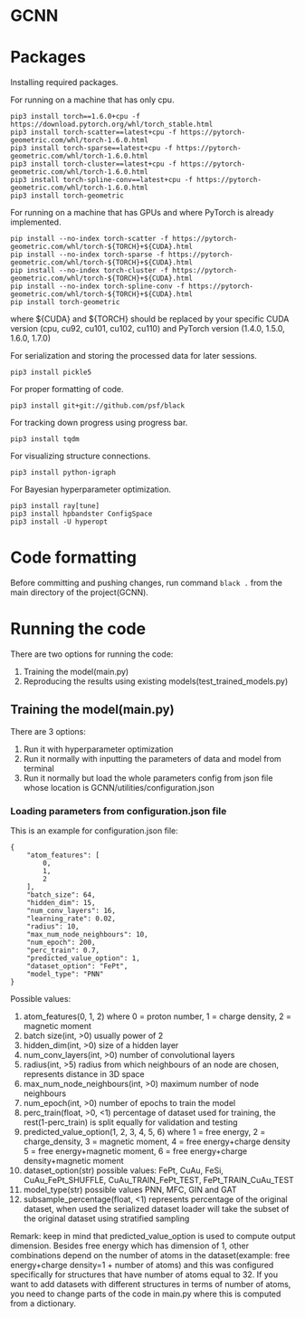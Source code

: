 # GCNN

# Packages
Installing required packages.

For running on a machine that has only cpu.
```
pip3 install torch==1.6.0+cpu -f https://download.pytorch.org/whl/torch_stable.html
pip3 install torch-scatter==latest+cpu -f https://pytorch-geometric.com/whl/torch-1.6.0.html
pip3 install torch-sparse==latest+cpu -f https://pytorch-geometric.com/whl/torch-1.6.0.html
pip3 install torch-cluster==latest+cpu -f https://pytorch-geometric.com/whl/torch-1.6.0.html
pip3 install torch-spline-conv==latest+cpu -f https://pytorch-geometric.com/whl/torch-1.6.0.html
pip3 install torch-geometric
```

For running on a machine that has GPUs and where PyTorch is already implemented.
```
pip install --no-index torch-scatter -f https://pytorch-geometric.com/whl/torch-${TORCH}+${CUDA}.html
pip install --no-index torch-sparse -f https://pytorch-geometric.com/whl/torch-${TORCH}+${CUDA}.html
pip install --no-index torch-cluster -f https://pytorch-geometric.com/whl/torch-${TORCH}+${CUDA}.html
pip install --no-index torch-spline-conv -f https://pytorch-geometric.com/whl/torch-${TORCH}+${CUDA}.html
pip install torch-geometric
```
where ${CUDA} and ${TORCH} should be replaced by your specific CUDA version (cpu, cu92, cu101, cu102, cu110) and PyTorch version (1.4.0, 1.5.0, 1.6.0, 1.7.0)

For serialization and storing the processed data for later sessions.
```
pip3 install pickle5
```

For proper formatting of code.
```
pip3 install git+git://github.com/psf/black
```

For tracking down progress using progress bar.
```
pip3 install tqdm
```

For visualizing structure connections.
```
pip3 install python-igraph
```

For Bayesian hyperparameter optimization.
```
pip3 install ray[tune]
pip3 install hpbandster ConfigSpace
pip3 install -U hyperopt
```
# Code formatting
Before committing and pushing changes, run command `black .` from the main directory of the project(GCNN).

# Running the code
There are two options for running the code:
1. Training the model(main.py)
2. Reproducing the results using existing models(test_trained_models.py)


## Training the model(main.py)
There are 3 options:
1. Run it with hyperparameter optimization
2. Run it normally with inputting the parameters of data and model from terminal
3. Run it normally but load the whole parameters config from json file whose location is GCNN/utilities/configuration.json

### Loading parameters from configuration.json file
This is an example for configuration.json file:
```
{
    "atom_features": [
        0,
        1,
        2
    ],
    "batch_size": 64,
    "hidden_dim": 15,
    "num_conv_layers": 16,
    "learning_rate": 0.02,
    "radius": 10,
    "max_num_node_neighbours": 10,
    "num_epoch": 200,
    "perc_train": 0.7,
    "predicted_value_option": 1,
    "dataset_option": "FePt",
    "model_type": "PNN"
}
```
Possible values:
1. atom_features(0, 1, 2) where 0 = proton number, 1 = charge density, 2 = magnetic moment
2. batch size(int, >0) usually power of 2
3. hidden_dim(int, >0) size of a hidden layer
4. num_conv_layers(int, >0) number of convolutional layers
5. radius(int, >5) radius from which neighbours of an node are chosen, represents distance in 3D space
6. max_num_node_neighbours(int, >0) maximum number of node neighbours
7. num_epoch(int, >0) number of epochs to train the model
8. perc_train(float, >0, <1) percentage of dataset used for training, the rest(1-perc_train) is split equally for validation and testing
9. predicted_value_option(1, 2, 3, 4, 5, 6) where 1 = free energy, 2 = charge_density, 3 = magnetic moment, 4 = free energy+charge density 5 = free energy+magnetic moment, 6 = free energy+charge density+magnetic moment
10. dataset_option(str) possible values: FePt, CuAu, FeSi, CuAu_FePt_SHUFFLE, CuAu_TRAIN_FePt_TEST, FePt_TRAIN_CuAu_TEST
11. model_type(str) possible values PNN, MFC, GIN and GAT
12. subsample_percentage(float, <1) represents percentage of the original dataset, when used the serialized dataset loader will take the subset of the original dataset using stratified sampling

Remark: keep in mind that predicted_value_option is used to compute output dimension. Besides free energy which has dimension of 1, other combinations depend on the number of atoms in the dataset(example: free energy+charge density=1 + number of atoms) and this was configured specifically for structures that have number of atoms equal to 32. If you want to add datasets with different structures in terms of number of atoms, you need to change parts of the code in main.py where this is computed from a dictionary.
